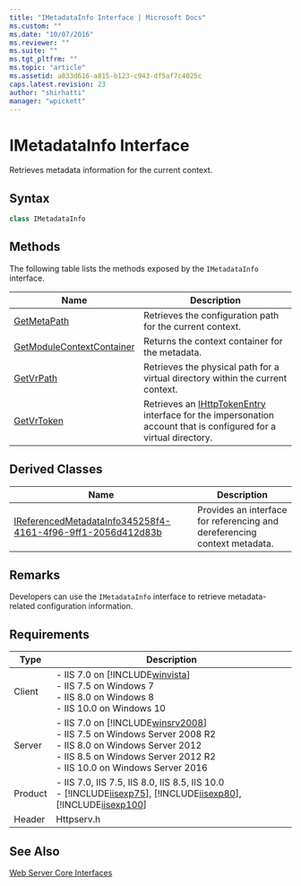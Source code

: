 ```yaml
---
title: "IMetadataInfo Interface | Microsoft Docs"
ms.custom: ""
ms.date: "10/07/2016"
ms.reviewer: ""
ms.suite: ""
ms.tgt_pltfrm: ""
ms.topic: "article"
ms.assetid: a833d616-a815-b123-c943-df5af7c4025c
caps.latest.revision: 23
author: "shirhatti"
manager: "wpickett"
---
```

# IMetadataInfo Interface
Retrieves metadata information for the current context.  
  
## Syntax  
  
```cpp  
class IMetadataInfo  
```  
  
## Methods  
 The following table lists the methods exposed by the `IMetadataInfo` interface.  
  
|Name|Description|  
|----------|-----------------|  
|[GetMetaPath](../../web-development-reference\native-code-api-reference/imetadatainfo-getmetapath-method.md)|Retrieves the configuration path for the current context.|  
|[GetModuleContextContainer](../../web-development-reference\native-code-api-reference/imetadatainfo-getmodulecontextcontainer-method.md)|Returns the context container for the metadata.|  
|[GetVrPath](../../web-development-reference\native-code-api-reference/imetadatainfo-getvrpath-method.md)|Retrieves the physical path for a virtual directory within the current context.|  
|[GetVrToken](../../web-development-reference\native-code-api-reference/imetadatainfo-getvrtoken-method.md)|Retrieves an [IHttpTokenEntry](../../web-development-reference\native-code-api-reference/ihttptokenentry-interface.md) interface for the impersonation account that is configured for a virtual directory.|  
  
## Derived Classes  
  
|Name|Description|  
|----------|-----------------|  
|[IReferencedMetadataInfo345258f4-4161-4f96-9ff1-2056d412d83b](../../web-development-reference\native-code-api-reference/ihttpserver2-interface.md)|Provides an interface for referencing and dereferencing context metadata.|  
  
## Remarks  
 Developers can use the `IMetadataInfo` interface to retrieve metadata-related configuration information.  
  
## Requirements  
  
|Type|Description|  
|----------|-----------------|  
|Client|-   IIS 7.0 on [!INCLUDE[winvista](../../wmi-provider/includes/winvista-md.md)]<br />-   IIS 7.5 on Windows 7<br />-   IIS 8.0 on Windows 8<br />-   IIS 10.0 on Windows 10|  
|Server|-   IIS 7.0 on [!INCLUDE[winsrv2008](../../wmi-provider/includes/winsrv2008-md.md)]<br />-   IIS 7.5 on Windows Server 2008 R2<br />-   IIS 8.0 on Windows Server 2012<br />-   IIS 8.5 on Windows Server 2012 R2<br />-   IIS 10.0 on Windows Server 2016|  
|Product|-   IIS 7.0, IIS 7.5, IIS 8.0, IIS 8.5, IIS 10.0<br />-   [!INCLUDE[iisexp75](../../web-development-reference/native-code-api-reference/includes/iisexp75-md.md)], [!INCLUDE[iisexp80](../../web-development-reference/native-code-api-reference/includes/iisexp80-md.md)], [!INCLUDE[iisexp100](../../web-development-reference/native-code-api-reference/includes/iisexp100-md.md)]|  
|Header|Httpserv.h|  
  
## See Also  
 [Web Server Core Interfaces](../../web-development-reference\native-code-api-reference/web-server-core-interfaces.md)